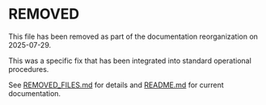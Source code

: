 # REMOVED

This file has been removed as part of the documentation reorganization on 2025-07-29.

This was a specific fix that has been integrated into standard operational procedures.

See [REMOVED_FILES.md](REMOVED_FILES.md) for details and [README.md](README.md) for current documentation.
